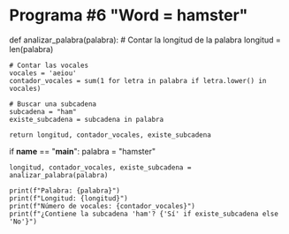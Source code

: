 # Programa #6 "Word = hamster"

def analizar_palabra(palabra):
    # Contar la longitud de la palabra
    longitud = len(palabra)

    # Contar las vocales
    vocales = 'aeiou'
    contador_vocales = sum(1 for letra in palabra if letra.lower() in vocales)

    # Buscar una subcadena
    subcadena = "ham"
    existe_subcadena = subcadena in palabra

    return longitud, contador_vocales, existe_subcadena

if __name__ == "__main__":
    palabra = "hamster"

    longitud, contador_vocales, existe_subcadena = analizar_palabra(palabra)

    print(f"Palabra: {palabra}")
    print(f"Longitud: {longitud}")
    print(f"Número de vocales: {contador_vocales}")
    print(f"¿Contiene la subcadena 'ham'? {'Sí' if existe_subcadena else 'No'}")
